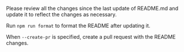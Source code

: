 Please review all the changes since the last update of README.md and update it to reflect the changes as necessary. 

Run `npm run format` to format the README after updating it.

When `--create-pr` is specified, create a pull request with the README changes.
